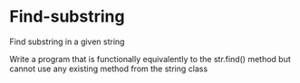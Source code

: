 # Find-substring
Find substring in a given string

Write a program that is functionally equivalently to the str.find() method but cannot use any existing method from the string class
